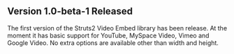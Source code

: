 ## Version 1.0-beta-1 Released ##

The first version of the Struts2 Video Embed library has been release. At the moment it has basic support for YouTube, MySpace Video, Vimeo and Google Video. No extra options are available other than width and height.